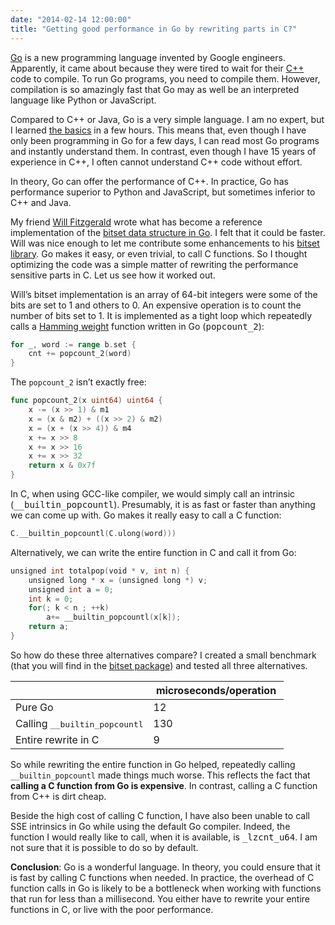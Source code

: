 ```yaml
---
date: "2014-02-14 12:00:00"
title: "Getting good performance in Go by rewriting parts in C?"
---
```




[Go](https://golang.org/) is a new programming language invented by Google engineers. Apparently, it came about because they were tired to wait for their [C++](https://en.wikipedia.org/wiki/C%2B%2B) code to compile.
To run Go programs, you need to compile them. However, compilation is so amazingly fast that Go may as well be an interpreted language like Python or JavaScript.

Compared to C++ or Java, Go is a very simple language. I am no expert, but I learned [the basics](https://golang.org/doc/) in a few hours. This means that, even though I have only been programming in Go for a few days, I can read most Go programs and instantly understand them. In contrast, even though I have 15 years of experience in C++, I often cannot understand C++ code without effort.

In theory, Go can offer the performance of C++. In practice, Go has performance superior to Python and JavaScript, but sometimes inferior to C++ and Java.

My friend [Will Fitzgerald](http://www.willfitzgerald.org/) wrote what has become a reference implementation of the [bitset data structure in Go](https://github.com/willf/bitset). I felt that it could be faster. Will was nice enough to let me contribute some enhancements to his [bitset library](https://github.com/willf/bitset).
Go makes it easy, or even trivial, to call C functions. So I thought optimizing the code was a simple matter of rewriting the performance sensitive parts in C. Let us see how it worked out.

Will&rsquo;s bitset implementation is an array of 64-bit integers were some of the bits are set to 1 and others to 0. An expensive operation is to count the number of bits set to 1. It is implemented as a tight loop which repeatedly calls a [Hamming weight](https://en.wikipedia.org/wiki/Hamming_weight) function written in Go (<tt>popcount_2</tt>):
```Go
for _, word := range b.set {
	cnt += popcount_2(word)
}
```


The `popcount_2` isn&rsquo;t exactly free:
```Go
func popcount_2(x uint64) uint64 {
	x -= (x >> 1) & m1             
	x = (x & m2) + ((x >> 2) & m2) 
	x = (x + (x >> 4)) & m4        
	x += x >> 8                    
	x += x >> 16                   
	x += x >> 32                   
	return x & 0x7f
}
```


In C, when using GCC-like compiler, we would simply call an intrinsic (<tt>__builtin_popcountl</tt>). Presumably, it is as fast or faster than anything we can come up with. Go makes it really easy to call a C function:
```Go
C.__builtin_popcountl(C.ulong(word)))
```


Alternatively, we can write the entire function in C and call it from Go:
```Go
unsigned int totalpop(void * v, int n) {
    unsigned long * x = (unsigned long *) v;
    unsigned int a = 0;
    int k = 0;
    for(; k < n ; ++k) 
        a+= __builtin_popcountl(x[k]);
    return a;
}
```


So how do these three alternatives compare? I created a small benchmark (that you will find in the [bitset package](https://github.com/willf/bitset/blob/master/bitset_test.go#L710)) and tested all three alternatives.

&nbsp;&nbsp;             |&nbsp;microseconds/operation&nbsp; |
-------------------------|-------------------------|
Pure Go                  |12                       |
Calling <tt>__builtin_popcountl</tt> |130                      |
Entire rewrite in C      |9                        |


So while rewriting the entire function in Go helped, repeatedly calling `__builtin_popcountl` made things much worse. This reflects the fact that __calling a C function from Go is expensive__. In contrast, calling a C function from C++ is dirt cheap.

Beside the high cost of calling C function, I have also been unable to call SSE intrinsics in Go while using the default Go compiler. Indeed, the function I would really like to call, when it is available, is <tt>_lzcnt_u64</tt>. I am not sure that it is possible to do so by default.

__Conclusion__: Go is a wonderful language. In theory, you could ensure that it is fast by calling C functions when needed. In practice, the overhead of C function calls in Go is likely to be a bottleneck when working with functions that run for less than a millisecond. You either have to rewrite your entire functions in C, or live with the poor performance.

